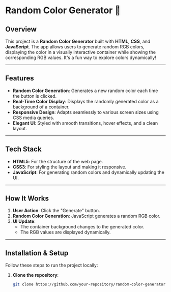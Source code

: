 # Random Color Generator 🌈

## Overview
This project is a **Random Color Generator** built with **HTML**, **CSS**, and **JavaScript**. The app allows users to generate random RGB colors, displaying the color in a visually interactive container while showing the corresponding RGB values. It's a fun way to explore colors dynamically!

---

## Features
- **Random Color Generation**: Generates a new random color each time the button is clicked.
- **Real-Time Color Display**: Displays the randomly generated color as a background of a container.
- **Responsive Design**: Adapts seamlessly to various screen sizes using CSS media queries.
- **Elegant UI**: Styled with smooth transitions, hover effects, and a clean layout.

---

## Tech Stack
- **HTML5**: For the structure of the web page.
- **CSS3**: For styling the layout and making it responsive.
- **JavaScript**: For generating random colors and dynamically updating the UI.

---

## How It Works
1. **User Action**: Click the "Generate" button.
2. **Random Color Generation**: JavaScript generates a random RGB color.
3. **UI Update**:
   - The container background changes to the generated color.
   - The RGB values are displayed dynamically.

---

## Installation & Setup
Follow these steps to run the project locally:

1. **Clone the repository**:
   ```bash
   git clone https://github.com/your-repository/random-color-generator.git
